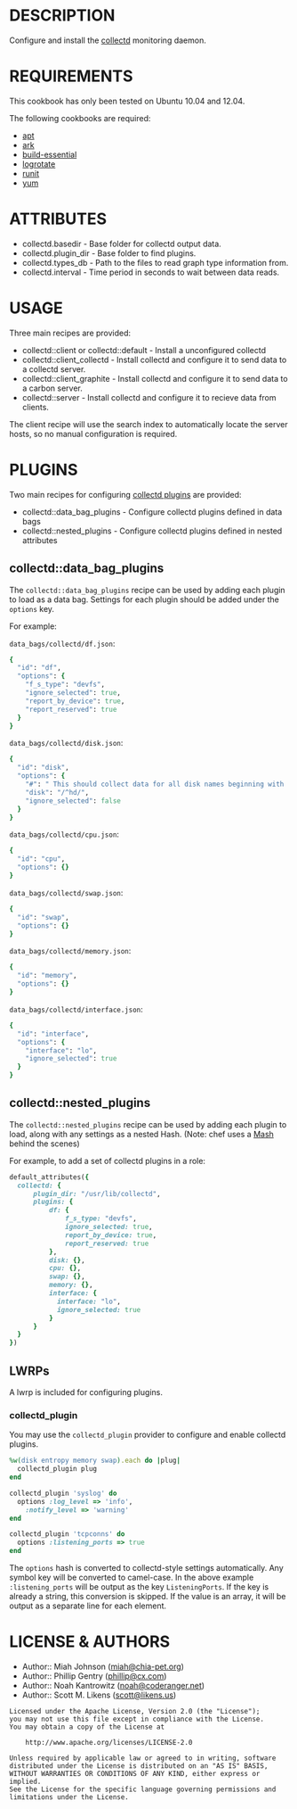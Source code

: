 # DESCRIPTION #

Configure and install the [collectd](http://collectd.org/) monitoring daemon.

# REQUIREMENTS #

This cookbook has only been tested on Ubuntu 10.04 and 12.04.

The following cookbooks are required:

+ [apt](http://community.opscode.com/cookbooks/apt)
+ [ark](http://community.opscode.com/cookbooks/ark)
+ [build-essential](http://community.opscode.com/cookbooks/build-essential)
+ [logrotate](http://community.opscode.com/cookbooks/logrotate)
+ [runit](http://community.opscode.com/cookbooks/runit)
+ [yum](http://community.opscode.com/cookbooks/yum)

# ATTRIBUTES #

+ collectd.basedir - Base folder for collectd output data.
+ collectd.plugin_dir - Base folder to find plugins.
+ collectd.types_db - Path to the files to read graph type information from.
+ collectd.interval - Time period in seconds to wait between data reads.

# USAGE #

Three main recipes are provided:

+ collectd::client or collectd::default - Install a unconfigured collectd
+ collectd::client_collectd - Install collectd and configure it to send data to a collectd server.
+ collectd::client_graphite - Install collectd and configure it to send data to a carbon server.
+ collectd::server - Install collectd and configure it to recieve data from clients.

The client recipe will use the search index to automatically locate the server hosts, so no manual configuration is required.

# PLUGINS #

Two main recipes for configuring [collectd plugins](https://collectd.org/wiki/index.php/Table_of_Plugins) are provided:

+ collectd::data_bag_plugins - Configure collectd plugins defined in data bags
+ collectd::nested_plugins - Configure collectd plugins defined in nested attributes

## collectd::data_bag_plugins ##

The `collectd::data_bag_plugins` recipe can be used by adding each plugin to load as a data bag. Settings for each
plugin should be added under the `options` key.

For example:

`data_bags/collectd/df.json`:

```ruby
{
  "id": "df",
  "options": {
    "f_s_type": "devfs",
    "ignore_selected": true,
    "report_by_device": true,
    "report_reserved": true
  }
}
```

`data_bags/collectd/disk.json`:

```ruby
{
  "id": "disk",
  "options": {
    "#": " This should collect data for all disk names beginning with 'hd'",
    "disk": "/^hd/",
    "ignore_selected": false
  }
}
```

`data_bags/collectd/cpu.json`:

```ruby
{
  "id": "cpu",
  "options": {}
}
```

`data_bags/collectd/swap.json`:

```ruby
{
  "id": "swap",
  "options": {}
}
```

`data_bags/collectd/memory.json`:

```ruby
{
  "id": "memory",
  "options": {}
}
```

`data_bags/collectd/interface.json`:

```ruby
{
  "id": "interface",
  "options": {
    "interface": "lo",
    "ignore_selected": true
  }
}
```

## collectd::nested_plugins ##

The `collectd::nested_plugins` recipe can be used by adding each plugin to load, along with any settings as a nested Hash.
(Note: chef uses a [Mash](http://docs.opscode.com/essentials_cookbook_attribute_files.html#attribute-notation) behind the scenes)

For example, to add a set of collectd plugins in a role:

```ruby
default_attributes({
  collectd: {
      plugin_dir: "/usr/lib/collectd", 
      plugins: {
          df: {
              f_s_type: "devfs", 
              ignore_selected: true, 
              report_by_device: true, 
              report_reserved: true
          }, 
          disk: {}, 
          cpu: {}, 
          swap: {}, 
          memory: {}, 
          interface: {
            interface: "lo",
            ignore_selected: true
          }
      }
  }
})
```

## LWRPs ##

A lwrp is included for configuring plugins.

### collectd_plugin ###

You may use the `collectd_plugin` provider to configure and enable collectd plugins.

```ruby
%w(disk entropy memory swap).each do |plug|
  collectd_plugin plug
end

collectd_plugin 'syslog' do
  options :log_level => 'info',
    :notify_level => 'warning'
end

collectd_plugin 'tcpconns' do
  options :listening_ports => true
end
```

The `options` hash is converted to collectd-style settings automatically.
Any symbol key will be converted to camel-case. In the above example
`:listening_ports` will be output as the key `ListeningPorts`. If the key is
already a string, this conversion is skipped. If the value is an array, it
will be output as a separate line for each element.

# LICENSE & AUTHORS #

+ Author:: Miah Johnson (<miah@chia-pet.org>)
+ Author:: Phillip Gentry (<phillip@cx.com>)
+ Author:: Noah Kantrowitz (<noah@coderanger.net>)
+ Author:: Scott M. Likens (<scott@likens.us>)

```
Licensed under the Apache License, Version 2.0 (the "License");
you may not use this file except in compliance with the License.
You may obtain a copy of the License at

    http://www.apache.org/licenses/LICENSE-2.0

Unless required by applicable law or agreed to in writing, software
distributed under the License is distributed on an "AS IS" BASIS,
WITHOUT WARRANTIES OR CONDITIONS OF ANY KIND, either express or implied.
See the License for the specific language governing permissions and
limitations under the License.
```
